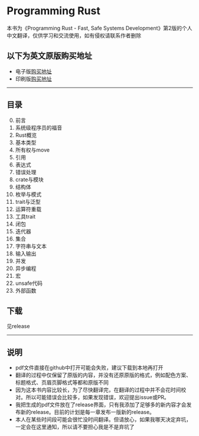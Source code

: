 # Programming Rust

本书为《Programming Rust - Fast, Safe Systems Development》第2版的个人中文翻译，仅供学习和交流使用，如有侵权请联系作者删除

## 以下为英文原版购买地址

* 电子版[购买地址](https://www.amazon.com/-/zh/dp-B0979PWD4Z/dp/B0979PWD4Z/ref=mt_other?_encoding=UTF8&me=&qid=)
* 印刷版[购买地址](https://www.amazon.com/-/zh/dp-1492052590/dp/1492052590/ref=mt_other?_encoding=UTF8&me=&qid=)

---

## 目录

0. 前言
1. 系统级程序员的福音
2. Rust概览
3. 基本类型
4. 所有权与move
5. 引用
6. 表达式
7. 错误处理
8. crate与模块
9. 结构体
10. 枚举与模式
11. trait与泛型
12. 运算符重载
13. 工具trait
14. 闭包
15. 迭代器
16. 集合
17. 字符串与文本
18. 输入输出
19. 并发
20. 异步编程
21. 宏
22. unsafe代码
23. 外部函数

## 下载

见release

---

## 说明

- pdf文件直接在github中打开可能会失败，建议下载到本地再打开
- 翻译的过程中仅保留了原版的内容，并没有还原原版的格式，例如配色方案、标题格式、页眉页脚格式等都和原版不同
- 因为这本书内容比较长，为了尽快翻译完，在翻译的过程中并不会花时间校对。所以可能错误会比较多，如果发现错误，欢迎提出issue或PR。
- 我把生成的pdf文件放在了release界面，只有我添加了足够多的新内容才会发布新的release。目前的计划是每一章发布一版新的release。
- 本人在某些时间段可能会很忙没时间翻译。但请放心，如果我哪天决定弃坑，一定会在这里通知，所以请不要担心我是不是弃坑了
